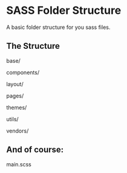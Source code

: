 # SASS Folder Structure

A basic folder structure for you sass files.

## The Structure

  base/
  
  components/
  
  layout/
  
  pages/
  
  themes/
  
  utils/
  
  vendors/

## And of course:

  main.scss
